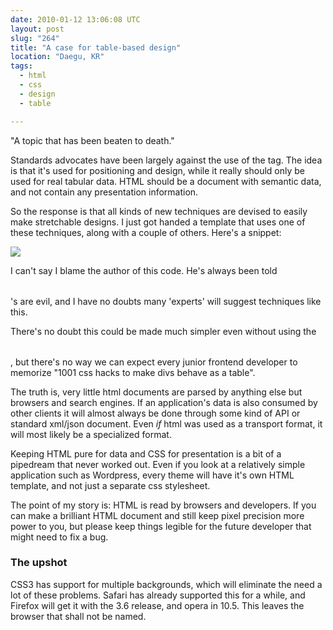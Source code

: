 ```yaml
---
date: 2010-01-12 13:06:08 UTC
layout: post
slug: "264"
title: "A case for table-based design"
location: "Daegu, KR"
tags:
  - html
  - css
  - design
  - table

---
```

<p>"A topic that has been beaten to death."</p>

<p>Standards advocates have been largely against the use of the <table> tag. The idea is that it's used for positioning and design, while it really should only be used for real tabular data. HTML should be a document with semantic data, and not contain any presentation information.</p>

<p>So the response is that all kinds of new techniques are devised to easily make stretchable designs. I just got handed a template that uses one of these techniques, along with a couple of others. Here's a snippet:</p>

<p><img src="http://evertpot.com/resources/images/posts/crazycss.jpg" /></p>

<p>I can't say I blame the author of this code. He's always been told <table>'s are evil, and I have no doubts many 'experts' will suggest techniques like this.</p>

<p>There's no doubt this could be made much simpler even without using the <table>, but there's no way we can expect every junior frontend developer to memorize "1001 css hacks to make divs behave as a table".</p>

<p>The truth is, very little html documents are parsed by anything else but browsers and search engines. If an application's data is also consumed by other clients it will almost always be done through some kind of API or standard xml/json document. Even <i>if</i> html was used as a transport format, it will most likely be a specialized format.</p>

<p>Keeping HTML pure for data and CSS for presentation is a bit of a pipedream that never worked out. Even if you look at a relatively simple application such as Wordpress, every theme will have it's own HTML template, and not just a separate css stylesheet.</p>

<p>The point of my story is: HTML is read by browsers and developers. If you can make a brilliant HTML document and still keep pixel precision more power to you, but please keep things legible for the future developer that might need to fix a bug.</p>

<h3>The upshot</h3>

<p>CSS3 has support for multiple backgrounds, which will eliminate the need a lot of these problems. Safari has already supported this for a while, and Firefox will get it with the 3.6 release, and opera in 10.5. This leaves the browser that shall not be named.</p>
